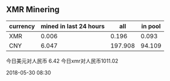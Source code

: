 ## XMR Minering

|currency|mined in last 24 hours|all|in pool|
|---|---|---|---|
|XMR|0.006|0.196|0.093|
|CNY|6.047|197.908|94.109|

今日美元对人民币 6.42	今日xmr对人民币1011.02


2018-05-30 08:30